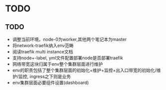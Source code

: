 
# TODO

## TODO

* 调整当前环境，node-0为worker,其他两个笔记本为master
* 将network-traefik纳入env范畴
* 阅读traefik multi instance文档
* 支持node+-label, yml文件配置部署node是否部署traefik
* 网络带宽这块归属于env整个集群层面进行维护
* env的职责包括了整个集群层面的初始化+维护+监控+出入口带宽的初始化/维护/监控, ingress之下则是业务
* env集群层面必要组件设置(dashboard)